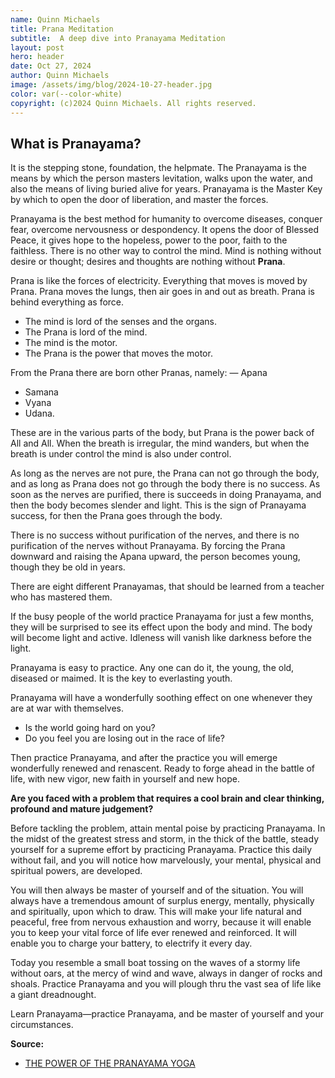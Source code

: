 ```yaml
---
name: Quinn Michaels
title: Prana Meditation
subtitle:  A deep dive into Pranayama Meditation
layout: post
hero: header
date: Oct 27, 2024
author: Quinn Michaels
image: /assets/img/blog/2024-10-27-header.jpg
color: var(--color-white)
copyright: (c)2024 Quinn Michaels. All rights reserved.
---
```


## What is Pranayama?

It is the stepping stone, foundation, the helpmate. The Pranayama is the means by which the person masters levitation, walks upon the water, and also the means of living buried alive for years. Pranayama is the Master Key by which to open the door of liberation, and master the forces.

Pranayama is the best method for humanity to overcome diseases, conquer fear, overcome nervousness or despondency. It opens the door of Blessed Peace, it gives hope to the hopeless, power to the poor, faith to the faithless. There is no other way to control the mind. Mind is nothing without desire or thought; desires and thoughts are nothing without **Prana**.

Prana is like the forces of electricity. Everything that moves is moved by Prana. Prana moves the lungs, then air goes in and out as breath. Prana is behind everything as force.

- The mind is lord of the senses and the organs.
- The Prana is lord of the mind.
- The mind is the motor.
- The Prana is the power that moves the motor.

From the Prana there are born other Pranas, namely:
— Apana
- Samana
- Vyana
- Udana.

These are in the various parts of the body, but Prana is the power back of All and All. When the breath is irregular, the mind wanders, but when the breath is under control the mind is also under control.

As long as the nerves are not pure, the Prana can not go through the body, and as long as Prana does not go through the body there is no success. As soon as the nerves are purified, there is succeeds in doing Pranayama, and then the body becomes slender and light. This is the sign of Pranayama success, for then the Prana goes through the body.

There is no success without purification of the nerves, and there is no purification of the nerves without Pranayama. By forcing the Prana downward and raising the Apana upward, the person becomes young, though they be old in years.

There are eight different Pranayamas, that should be learned from a teacher who has mastered them.

If the busy people of the world practice Pranayama for just a few months, they will be surprised to see its effect upon the body and mind. The body will become light and active. Idleness will vanish like darkness before the light.

Pranayama is easy to practice. Any one can do it, the young, the old, diseased or maimed. It is the key to everlasting youth.

Pranayama will have a wonderfully soothing effect on one whenever they are at war with themselves.
- Is the world going hard on you?
- Do you feel you are losing out in the race of life?

Then practice Pranayama, and after the practice you will emerge wonderfully renewed and renascent. Ready to forge ahead in the battle of life, with new vigor, new faith in yourself and new hope.

**Are you faced with a problem that requires a cool brain and clear thinking, profound and mature judgement?**

Before tackling the problem, attain mental poise by practicing Pranayama. In the midst of the greatest stress and storm, in the thick of the battle, steady yourself for a supreme effort by practicing Pranayama. Practice this daily without fail, and you will notice how marvelously, your mental, physical and spiritual powers, are developed.

You will then always be master of yourself and of the situation. You will always have a tremendous amount of surplus energy, mentally, physically and spiritually, upon which to draw. This will make your life natural and peaceful, free from nervous exhaustion and worry, because it will enable you to keep your vital force of life ever renewed and reinforced. It will enable you to charge your battery, to electrify it every day.

Today you resemble a small boat tossing on the waves of a stormy life without oars, at the mercy of wind and wave, always in danger of rocks and shoals. Practice Pranayama and you will plough thru the vast sea of life like a giant dreadnought.

Learn Pranayama—practice Pranayama, and be master of yourself and your circumstances.

**Source:**  
- [THE POWER OF THE PRANAYAMA YOGA](https://sacred-texts.com/hin/kmu/kmu08.htm)  
